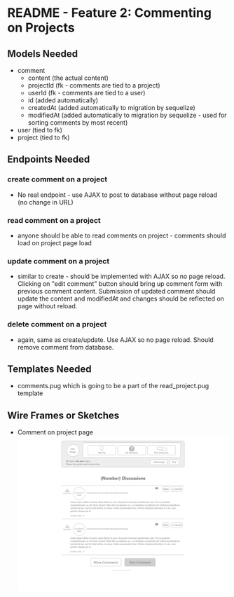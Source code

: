 # README - Feature 2: Commenting on Projects

## Models Needed

* comment
  * content (the actual content)
  * projectId (fk - comments are tied to a project)
  * userId (fk - comments are tied to a user)
  * id (added automatically)
  * createdAt (added automatically to migration by sequelize)
  * modifiedAt (added automatically to migration by sequelize - used for sorting comments by most recent)
* user (tied to fk)
* project (tied to fk)

## Endpoints Needed

### create comment on a project

* No real endpoint - use AJAX to post to database without page reload (no change in URL)

### read comment on a project

* anyone should be able to read comments on project - comments should load on project page load

### update comment on a project

* similar to create - should be implemented with AJAX so no page reload. Clicking on "edit comment" button should bring up comment form with previous comment content. Submission of updated comment should update the content and modifiedAt and changes should be reflected on page without reload.

### delete comment on a project

* again, same as create/update. Use AJAX so no page reload. Should remove comment from database.

## Templates Needed

* comments.pug which is going to be a part of the read_project.pug template

## Wire Frames or Sketches

* Comment on project page ![Comment on project](./wireframes/comment-project-pug.png "Comment on project")
